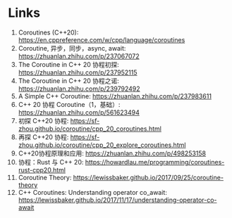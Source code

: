 



# Links

1. Coroutines (C++20): https://en.cppreference.com/w/cpp/language/coroutines
2. Coroutine, 异步，同步，async, await: https://zhuanlan.zhihu.com/p/237067072
3. The Coroutine in C++ 20 协程初探: https://zhuanlan.zhihu.com/p/237952115
4. The Coroutine in C++ 20 协程之诺: https://zhuanlan.zhihu.com/p/239792492
5. A Simple C++ Coroutine: https://zhuanlan.zhihu.com/p/237983611
6. C++ 20 协程 Coroutine（1，基础）: https://zhuanlan.zhihu.com/p/561623494
7. 初探 C++20 协程: https://sf-zhou.github.io/coroutine/cpp_20_coroutines.html
8. 再探 C++20 协程: https://sf-zhou.github.io/coroutine/cpp_20_explore_coroutines.html
9. C++20协程原理和应用: https://zhuanlan.zhihu.com/p/498253158
10. 协程：Rust 与 C++ 20: https://howardlau.me/programming/coroutines-rust-cpp20.html
11. Coroutine Theory: https://lewissbaker.github.io/2017/09/25/coroutine-theory
12. C++ Coroutines: Understanding operator co_await: https://lewissbaker.github.io/2017/11/17/understanding-operator-co-await